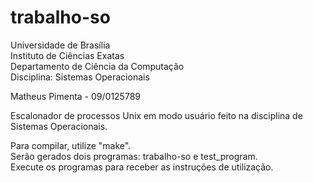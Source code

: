 trabalho-so
===========

Universidade de Brasília  
Instituto de Ciências Exatas  
Departamento de Ciência da Computação  
Disciplina: Sistemas Operacionais

Matheus Pimenta - 09/0125789

Escalonador de processos Unix em modo usuário feito na disciplina de Sistemas Operacionais.

Para compilar, utilize "make".  
Serão gerados dois programas: trabalho-so e test_program.  
Execute os programas para receber as instruções de utilização.
